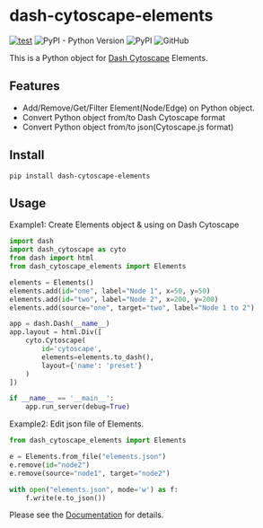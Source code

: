 # dash-cytoscape-elements
[![test](https://github.com/minefuto/dash-cytoscape-elements/actions/workflows/test.yml/badge.svg)](https://github.com/minefuto/dash-cytoscape-elements/actions/workflows/test.yml)
![PyPI - Python Version](https://img.shields.io/pypi/pyversions/dash-cytoscape-elements)
![PyPI](https://img.shields.io/pypi/v/dash-cytoscape-elements)
![GitHub](https://img.shields.io/github/license/minefuto/dash-cytoscape-elements)

This is a Python object for [Dash Cytoscape](https://github.com/plotly/dash-cytoscape) Elements.

## Features
- Add/Remove/Get/Filter Element(Node/Edge) on Python object.
- Convert Python object from/to Dash Cytoscape format 
- Convert Python object from/to json(Cytoscape.js format)

## Install
```
pip install dash-cytoscape-elements
```

## Usage
Example1: Create Elements object & using on Dash Cytoscape  
```python
import dash
import dash_cytoscape as cyto
from dash import html
from dash_cytoscape_elements import Elements

elements = Elements()
elements.add(id="one", label="Node 1", x=50, y=50)
elements.add(id="two", label="Node 2", x=200, y=200)
elements.add(source="one", target="two", label="Node 1 to 2")

app = dash.Dash(__name__)
app.layout = html.Div([
    cyto.Cytoscape(
        id='cytoscape',
        elements=elements.to_dash(),
        layout={'name': 'preset'}
    )
])

if __name__ == '__main__':
    app.run_server(debug=True)
```
Example2: Edit json file of Elements.
```python
from dash_cytoscape_elements import Elements

e = Elements.from_file("elements.json")
e.remove(id="node2")
e.remove(source="node1", target="node2")

with open("elements.json", mode='w') as f:
    f.write(e.to_json())
```

Please see the [Documentation](https://minefuto.github.io/dash-cytoscape-elements/) for details.
